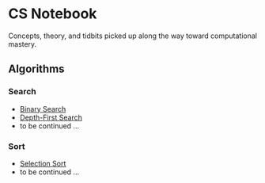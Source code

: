# CS Notebook

Concepts, theory, and tidbits picked up along the way toward computational mastery.

## Algorithms

### Search

*   [Binary Search](algorithms/search/binary/README.md)
*   [Depth-First Search](algorithms/search/dfs/README.md)
*   to be continued ...

### Sort

*   [Selection Sort](algorithms/sort/selection/README.md)
*   to be continued ...
